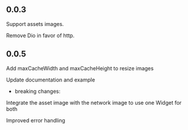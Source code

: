 ## 0.0.3

Support assets images.

Remove Dio in favor of http.

## 0.0.5

Add maxCacheWidth and maxCacheHeight to resize images

Update documentation and example

- breaking changes:

Integrate the asset image with the network image to use one Widget for both

Improved error handling
